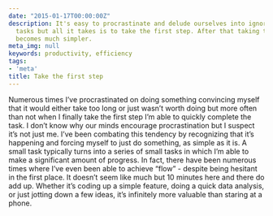 ```yaml
---
date: "2015-01-17T00:00:00Z"
description: It's easy to procrastinate and delude ourselves into ignoring simple
  tasks but all it takes is to take the first step. After that taking the next step
  becomes much simpler.
meta_img: null
keywords: productivity, efficiency
tags:
- 'meta'
title: Take the first step
---
```


Numerous times I’ve procrastinated on doing something convincing myself that it would either take too long or just wasn’t worth doing but more often than not when I finally take the first step I’m able to quickly complete the task. I don’t know why our minds encourage procrastination but I suspect it’s not just me. I’ve been combating this tendency by recognizing that it’s happening and forcing myself to just do something, as simple as it is. A small task typically turns into a series of small tasks in which I’m able to make a significant amount of progress. In fact, there have been numerous times where I’ve even been able to achieve “flow” - despite being hesitant in the first place. It doesn’t seem like much but 10 minutes here and there do add up. Whether it’s coding up a simple feature, doing a quick data analysis, or just jotting down a few ideas, it’s infinitely more valuable than staring at a phone.
